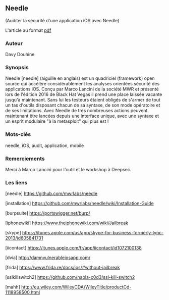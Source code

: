 ## Needle
(Auditer la sécurité d'une application iOS avec Needle)

L'article au format [pdf](https://github.com/randorisec/articles/blob/master/MISC91_Needle/MISC91-Auditer_la_securite_d_une_application_iOS_avec_Needle-Davy_Douhine.pdf)

### Auteur
Davy Douhine

### Synopsis
Needle [needle] (aiguille en anglais) est un quadriciel (framework) open source qui accélère considérablement les analyses orientées sécurité des applications iOS. Conçu par Marco Lancini de la société MWR et présenté lors de l'édition 2016 de Black Hat Vegas il prend une place laissée vacante jusqu'à maintenant. Sans lui les testeurs étaient obligés de s'armer de tout un tas d'outils disposant chacun de sa syntaxe, de son mode opératoire et de ses limitations. Avec Needle de très nombreuses actions peuvent maintenant être lancées depuis une interface unique, avec une syntaxe et un esprit modulaire "à la metasploit" qui plus est !

### Mots-clés
needle, iOS, audit, application, mobile

### Remerciements
Merci à Marco Lancini pour l'outil et le workshop à Deepsec.

### Les liens
[needle] https://github.com/mwrlabs/needle

[installation] https://github.com/mwrlabs/needle/wiki/Installation-Guide

[burpsuite] https://portswigger.net/burp/

[iphonewiki] https://www.theiphonewiki.com/wiki/Jailbreak

[skype] https://itunes.apple.com/us/app/skype-for-business-formerly-lync-2013/id605841731

[iicontact] https://itunes.apple.com/fr/app/iicontact/id1072100138

[dvia] http://damnvulnerableiosapp.com/

[frida] https://www.frida.re/docs/ios/#without-jailbreak

[sslkillswitch2] https://github.com/nabla-c0d3/ssl-kill-switch2

[mahh] http://eu.wiley.com/WileyCDA/WileyTitle/productCd-1118958500.html